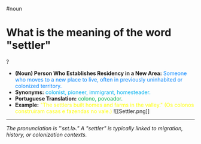 #noun

# What is the meaning of the word "settler"
?
* **(Noun) Person Who Establishes Residency in a New Area:** <span style="color:rgb(0, 132, 255)">Someone who moves to a new place to live, often in previously uninhabited or colonized territory.</span>
* **Synonyms:** <span style="color:rgb(0, 176, 240)">colonist, pioneer, immigrant, homesteader.</span>
* **Portuguese Translation:** <span style="color:rgb(0, 176, 80)">colono, povoador.</span>
* **Example:** <span style="color:rgb(255, 255, 0)">"The settlers built homes and farms in the valley." (Os colonos construíram casas e fazendas no vale.)</span>
![[Settler.png]]
---
*The pronunciation is "ˈsɛt.lɚ." A "settler" is typically linked to migration, history, or colonization contexts.*
<!--SR:!2025-06-19,4,270-->
